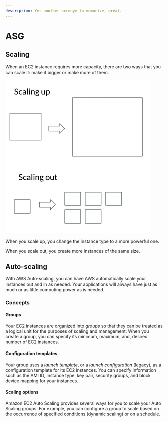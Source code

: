 ```yaml
---
description: Yet another acronym to memorize, great.
---
```


# ASG

## Scaling

When an EC2 instance requires more capacity, there are two ways that you can scale it: make it bigger or make more of them.

![Scaling up vs out](<../../.gitbook/assets/image (174).png>)

When you scale up, you change the instance type to a more powerful one.&#x20;

When you scale out, you create more instances of the same size.

## Auto-scaling

With AWS Auto-scaling, you can have AWS automatically scale your instances out and in as needed. Your applications will always have just as much or as little computing power as is needed.&#x20;

### Concepts

#### Groups

Your EC2 instances are organized into _groups_ so that they can be treated as a logical unit for the purposes of scaling and management. When you create a group, you can specify its minimum, maximum, and, desired number of EC2 instances.

#### Configuration templates

Your group uses a _launch template_, or a _launch configuration_ (legacy), as a configuration template for its EC2 instances. You can specify information such as the AMI ID, instance type, key pair, security groups, and block device mapping for your instances.

#### Scaling options

Amazon EC2 Auto Scaling provides several ways for you to scale your Auto Scaling groups. For example, you can configure a group to scale based on the occurrence of specified conditions (dynamic scaling) or on a schedule.
